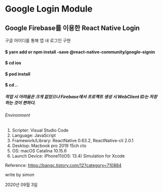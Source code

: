 Google Login Module
===================

Google Firebase를 이용한 React Native Login
-----------------------------------------

구글 아이디를 통해 앱 내 로그인 구현

#### $ yarn add or npm install -save @react-native-community/google-signin
#### $ cd ios 
#### $ pod install 
#### $ cd ..

##### 작업 시 어려움은 크게 없었으나 Firebase에서 프로젝트 생성 시 WebClient ID는 저장하는 것이 편하다. 

###### Environment

1. Scripter: Visual Studio Code
2. Language: JavaScript
3. Framework/Library: ReactNative 0.63.2, ReactNative-cli 2.0.1
4. Desktop: Macbook pro 2019 15ch cto
5. OS: macOS Catalina 10.15.6
6. Launch Device: iPhone11(iOS: 13.4) Simulation for Xcode

Reference: 
<https://bangc.tistory.com/12?category=710884>

write by simon

2020년 09월 3일

